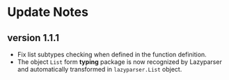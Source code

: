 # Update Notes

## version 1.1.1

* Fix list subtypes checking when defined in the function definition.
* The object `List` form **typing** package is now recognized by Lazyparser and automatically transformed in ``lazyparser.List`` object.